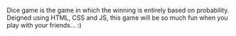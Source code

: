 Dice game is the game in which the winning is entirely based on probability. Deigned using HTML, CSS and JS, this game will be so much fun when 
you play with your friends... :)
